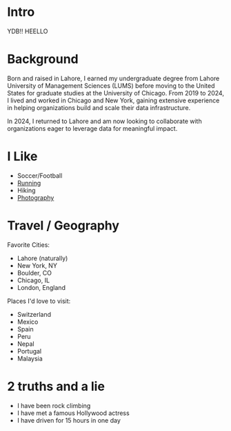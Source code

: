 # Intro
YDB!! HEELLO
# Background
Born and raised in Lahore, I earned my undergraduate degree from Lahore University of Management Sciences (LUMS) before moving to the United States for graduate studies at the University of Chicago. From 2019 to 2024, I lived and worked in Chicago and New York, gaining extensive experience in helping organizations build and scale their data infrastructure.

In 2024, I returned to Lahore and am now looking to collaborate with organizations eager to leverage data for meaningful impact.

# I Like
- Soccer/Football
- [Running](https://instagram.com/ram.runs.etc)
- Hiking
- [Photography](https://instagram.com/rukhshan)

# Travel / Geography
Favorite Cities: 
- Lahore (naturally)
- New York, NY
- Boulder, CO
- Chicago, IL
- London, England

Places I'd love to visit: 
- Switzerland
- Mexico
- Spain
- Peru
- Nepal
- Portugal
- Malaysia

# 2 truths and a lie
- I have been rock climbing 
- I have met a famous Hollywood actress
- I have driven for 15 hours in one day
